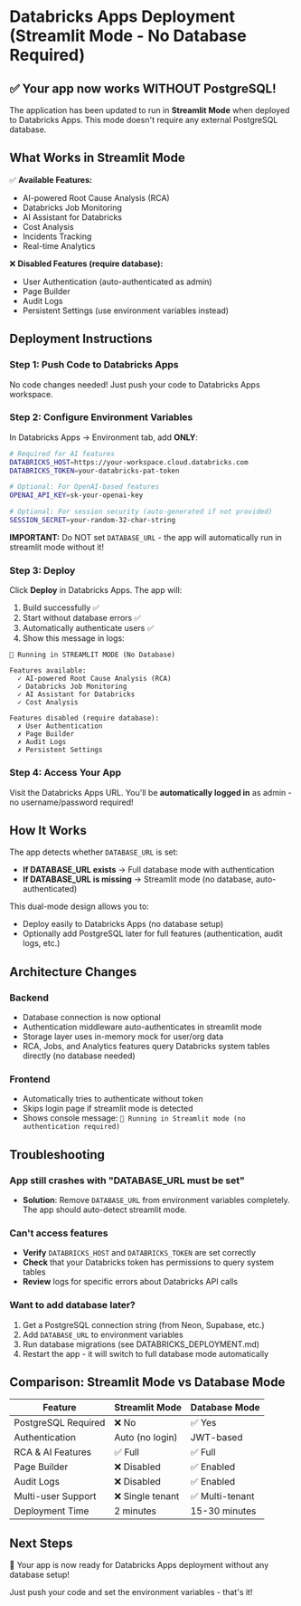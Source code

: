 # Databricks Apps Deployment (Streamlit Mode - No Database Required)

## ✅ **Your app now works WITHOUT PostgreSQL!**

The application has been updated to run in **Streamlit Mode** when deployed to Databricks Apps. This mode doesn't require any external PostgreSQL database.

## What Works in Streamlit Mode

✅ **Available Features:**
- AI-powered Root Cause Analysis (RCA)
- Databricks Job Monitoring
- AI Assistant for Databricks
- Cost Analysis
- Incidents Tracking
- Real-time Analytics

❌ **Disabled Features (require database):**
- User Authentication (auto-authenticated as admin)
- Page Builder
- Audit Logs
- Persistent Settings (use environment variables instead)

## Deployment Instructions

### Step 1: Push Code to Databricks Apps

No code changes needed! Just push your code to Databricks Apps workspace.

### Step 2: Configure Environment Variables

In Databricks Apps → Environment tab, add **ONLY**:

```bash
# Required for AI features
DATABRICKS_HOST=https://your-workspace.cloud.databricks.com
DATABRICKS_TOKEN=your-databricks-pat-token

# Optional: For OpenAI-based features
OPENAI_API_KEY=sk-your-openai-key

# Optional: For session security (auto-generated if not provided)
SESSION_SECRET=your-random-32-char-string
```

**IMPORTANT:** Do NOT set `DATABASE_URL` - the app will automatically run in streamlit mode without it!

### Step 3: Deploy

Click **Deploy** in Databricks Apps. The app will:
1. Build successfully ✅
2. Start without database errors ✅
3. Automatically authenticate users ✅
4. Show this message in logs:

```
🚀 Running in STREAMLIT MODE (No Database)

Features available:
  ✓ AI-powered Root Cause Analysis (RCA)
  ✓ Databricks Job Monitoring
  ✓ AI Assistant for Databricks
  ✓ Cost Analysis

Features disabled (require database):
  ✗ User Authentication
  ✗ Page Builder
  ✗ Audit Logs
  ✗ Persistent Settings
```

### Step 4: Access Your App

Visit the Databricks Apps URL. You'll be **automatically logged in** as admin - no username/password required!

## How It Works

The app detects whether `DATABASE_URL` is set:

- **If DATABASE_URL exists** → Full database mode with authentication
- **If DATABASE_URL is missing** → Streamlit mode (no database, auto-authenticated)

This dual-mode design allows you to:
- Deploy easily to Databricks Apps (no database setup)
- Optionally add PostgreSQL later for full features (authentication, audit logs, etc.)

## Architecture Changes

### Backend
- Database connection is now optional
- Authentication middleware auto-authenticates in streamlit mode
- Storage layer uses in-memory mock for user/org data
- RCA, Jobs, and Analytics features query Databricks system tables directly (no database needed)

### Frontend
- Automatically tries to authenticate without token
- Skips login page if streamlit mode is detected
- Shows console message: `🚀 Running in Streamlit mode (no authentication required)`

## Troubleshooting

### App still crashes with "DATABASE_URL must be set"
- **Solution**: Remove `DATABASE_URL` from environment variables completely. The app should auto-detect streamlit mode.

### Can't access features
- **Verify** `DATABRICKS_HOST` and `DATABRICKS_TOKEN` are set correctly
- **Check** that your Databricks token has permissions to query system tables
- **Review** logs for specific errors about Databricks API calls

### Want to add database later?
1. Get a PostgreSQL connection string (from Neon, Supabase, etc.)
2. Add `DATABASE_URL` to environment variables
3. Run database migrations (see DATABRICKS_DEPLOYMENT.md)
4. Restart the app - it will switch to full database mode automatically

## Comparison: Streamlit Mode vs Database Mode

| Feature | Streamlit Mode | Database Mode |
|---------|---------------|---------------|
| PostgreSQL Required | ❌ No | ✅ Yes |
| Authentication | Auto (no login) | JWT-based |
| RCA & AI Features | ✅ Full | ✅ Full |
| Page Builder | ❌ Disabled | ✅ Enabled |
| Audit Logs | ❌ Disabled | ✅ Enabled |
| Multi-user Support | ❌ Single tenant | ✅ Multi-tenant |
| Deployment Time | 2 minutes | 15-30 minutes |

## Next Steps

🚀 Your app is now ready for Databricks Apps deployment without any database setup!

Just push your code and set the environment variables - that's it!
